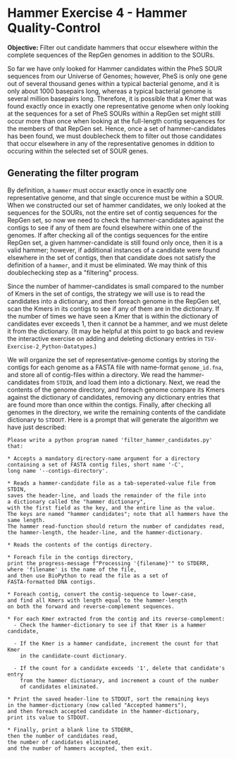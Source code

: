 # Hammer Exercise 4 - Hammer Quality-Control

**Objective:** Filter out candidate hammers that occur elsewhere
within the complete sequences of the RepGen genomes in addition to the SOURs.

So far we have only looked for Hammer candidates
within the PheS SOUR sequences from our Universe of Genomes;
however, PheS is only one gene out of several thousand genes
within a typical bacterial genome, and it is only about 
1000 basepairs long, whereas a typical bacterial genome is 
several million basepairs long.
Therefore, it is possible that a Kmer that was found exactly once
in exactly one representative genome when only looking at the sequences
for a set of PheS SOURs within a RepGen set
might stilll occur more than once when looking at the full-length 
contig sequences for the members of that RepGen set. 
Hence, once a set of hammer-candidates has been found,
we must doublecheck them to filter out those candidates
that occur elsewhere in any of the representative genomes
in ddition to occuring within the selected set of SOUR genes.

## Generating the filter program

By definition, a `hammer` must occur exactly once in exactly one representative genome,
and that single occurence must be within a SOUR.
When we constructed our set of hammer candidates,
we only looked at the sequences for the SOURs,
not the entire set of contig sequences for the RepGen set,
so now we need to check the hammer-candidates against the contigs
to see if any of them are found elsewhere within one of the genomes.
If after checking all of the contigs sequences for the entire RepGen set,
a given hammer-candidate is still found only once, then it is a valid hammer;
however, if additional instances of a candidate were found elsewhere
in the set of contigs,
then that candidate does not satisfy the definition of a `hammer`,
and it must be eliminated.
We may think of this doublechecking step as a "filtering" process.

Since the number of hammer-candidates is small compared
to the number of Kmers in the set of contigs,
the strategy we will use is to read the candidates into a dictionary,
and then foreach genome in the RepGen set, scan the Kmers in its contigs
to see if any of them are in the dictionary.
If the number of times we have seen a Kmer that is within the dictionary of candidates
ever exceeds 1,
then it cannot be a hammer, and we must delete it from the dictionary.
(It may be helpful at this point to go back and review the interactive exercise on adding and deleting dictionary entries
in `TSV-Exercise-2_Python-Datatypes`.)

We will organize the set of representative-genome contigs
by storing the contigs for each genome as a FASTA file with name-format `genome_id.fna`, 
and store all of contig-files within a directory. 
We read the hammer-candidates from `STDIN`, and load them into a dictionary.
Next, we read the contents of the genome directory,
and foreach genome compare its Kmers against the dictionary of candidates,
removing any dictionary entries that are found more than once within the contigs.
Finally, after checking all genomes in the directory,
we write the remaining contents of the candidate dictionary to `STDOUT`.
Here is a prompt that will generate the algorithm we have just described:

```
Please write a python program named 'filter_hammer_candidates.py' that:

* Accepts a mandatory directory-name argument for a directory
containing a set of FASTA contig files, short name '-C',
long name '--contigs-directory'.

* Reads a hammer-candidate file as a tab-seperated-value file from STDIN,
saves the header-line, and loads the remainder of the file into
a dictionary called the "hammer dictionary",
with the first field as the key, and the entire line as the value.
The keys are named "hammer candidates"; note that all hammers have the same length.
The hammer read-function should return the number of candidates read,
the hammer-length, the header-line, and the hammer-dictionary.

* Reads the contents of the contigs directory.

* Foreach file in the contigs directory,
print the progress-message f"Processing '{filename}'" to STDERR,
where 'filename' is the name of the file, 
and then use BioPython to read the file as a set of 
FASTA-formatted DNA contigs.

* Foreach contig, convert the contig-sequence to lower-case,
and find all Kmers with length equal to the hammer-length
on both the forward and reverse-complement sequences.

* For each Kmer extracted from the contig and its reverse-complement:
  - Check the hammer-dictionary to see if that Kmer is a hammer candidate,
  
  - If the Kmer is a hammer candidate, increment the count for that Kmer
    in the candidate-count dictionary.
    
  - If the count for a candidate exceeds '1', delete that candidate's entry
    from the hammer dictionary, and increment a count of the number
    of candidates eliminated.

* Print the saved header-line to STDOUT, sort the remaining keys
in the hammer-dictionary (now called "Accepted hammers"),
and then foreach accepted candidate in the hammer-dictionary,
print its value to STDOUT.

* Finally, print a blank line to STDERR,
then the number of candidates read,
the number of candidates eliminated,
and the number of hammers accepted, then exit.
```